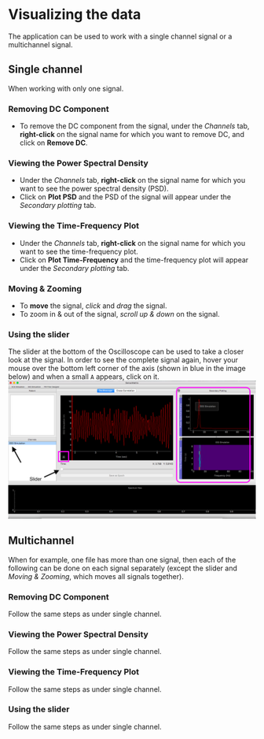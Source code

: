 # Visualizing the data

The application can be used to work with a single channel signal or a multichannel
signal.

## Single channel
When working with only one signal.

### Removing DC Component

- To remove the DC component from the signal, under the *Channels* tab, **right-click** on the signal name for which you 
want to remove DC, and click on **Remove DC**.

### Viewing the Power Spectral Density

- Under the *Channels* tab, **right-click** on the signal name for which you 
want to see the power spectral density (PSD). 
- Click on **Plot PSD** and the PSD of the signal will appear under the 
*Secondary plotting* tab.

### Viewing the Time-Frequency Plot

- Under the *Channels* tab, **right-click** on the signal name for which you 
want to see the time-frequency plot.
- Click on **Plot Time-Frequency** and the time-frequency plot will appear under
the *Secondary plotting* tab. 

### Moving & Zooming 

- To **move** the signal, *click* and *drag* the signal.
- To zoom in & out of the signal, *scroll up & down* on the signal.

### Using the slider

The slider at the bottom of the Oscilloscope can be used to take a closer look at the signal.
In order to see the complete signal again, hover your mouse over the bottom left corner
of the axis (shown in blue in the image below) and when a small ```A``` appears, click on it.
![](images/visualizingData.PNG) 

## Multichannel
When for example, one file has more than one signal, then each of the following
can be done on each signal separately (except the slider and *Moving & Zooming*, which moves all signals together).

### Removing DC Component
Follow the same steps as under single channel.

### Viewing the Power Spectral Density
Follow the same steps as under single channel.

### Viewing the Time-Frequency Plot
Follow the same steps as under single channel.

### Using the slider
Follow the same steps as under single channel.
